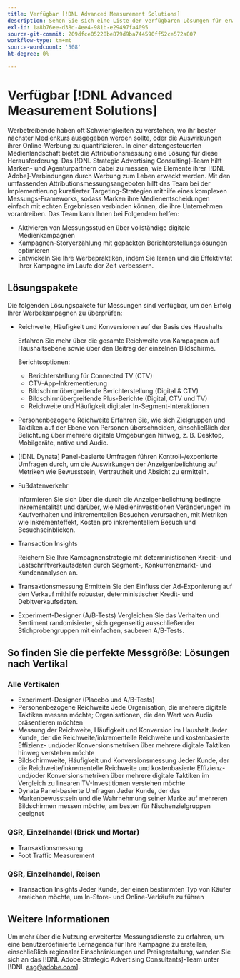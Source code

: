 ```yaml
---
title: Verfügbar [!DNL Advanced Measurement Solutions]
description: Sehen Sie sich eine Liste der verfügbaren Lösungen für erweiterte Messungen an.
exl-id: 1a8b76ee-d38d-4ee4-981b-e29497fa4095
source-git-commit: 209dfce05228be879d9ba744590ff52ce572a807
workflow-type: tm+mt
source-wordcount: '508'
ht-degree: 0%

---
```


# Verfügbar [!DNL Advanced Measurement Solutions]

Werbetreibende haben oft Schwierigkeiten zu verstehen, wo ihr bester nächster Medienkurs ausgegeben werden sollte, oder die Auswirkungen ihrer Online-Werbung zu quantifizieren. In einer datengesteuerten Medienlandschaft bietet die Attributionsmessung eine Lösung für diese Herausforderung. Das [!DNL Strategic Advertising Consulting]-Team hilft Marken- und Agenturpartnern dabei zu messen, wie Elemente ihrer [!DNL Adobe]-Verbindungen durch Werbung zum Leben erweckt werden. Mit den umfassenden Attributionsmessungsangeboten hilft das Team bei der Implementierung kuratierter Targeting-Strategien mithilfe eines komplexen Messungs-Frameworks, sodass Marken ihre Medienentscheidungen einfach mit echten Ergebnissen verbinden können, die ihre Unternehmen vorantreiben. Das Team kann Ihnen bei Folgendem helfen:

* Aktivieren von Messungsstudien über vollständige digitale Medienkampagnen
* Kampagnen-Storyerzählung mit gepackten Berichterstellungslösungen optimieren
* Entwickeln Sie Ihre Werbepraktiken, indem Sie lernen und die Effektivität Ihrer Kampagne im Laufe der Zeit verbessern.

## Lösungspakete

Die folgenden Lösungspakete für Messungen sind verfügbar, um den Erfolg Ihrer Werbekampagnen zu überprüfen:

* Reichweite, Häufigkeit und Konversionen auf der Basis des Haushalts

   Erfahren Sie mehr über die gesamte Reichweite von Kampagnen auf Haushaltsebene sowie über den Beitrag der einzelnen Bildschirme.

   Berichtsoptionen:
   * Berichterstellung für Connected TV (CTV)
   * CTV-App-Inkrementierung
   * Bildschirmübergreifende Berichterstellung (Digital &amp; CTV)
   * Bildschirmübergreifende Plus-Berichte (Digital, CTV und TV)
   * Reichweite und Häufigkeit digitaler In-Segment-Interaktionen

* Personenbezogene Reichweite
Erfahren Sie, wie sich Zielgruppen und Taktiken auf der Ebene von Personen überschneiden, einschließlich der Belichtung über mehrere digitale Umgebungen hinweg, z. B. Desktop, Mobilgeräte, native und Audio.

* [!DNL Dynata] Panel-basierte Umfragen führen Kontroll-/exponierte Umfragen durch, um die Auswirkungen der Anzeigenbelichtung auf Metriken wie Bewusstsein, Vertrautheit und Absicht zu ermitteln.

* Fußdatenverkehr

   Informieren Sie sich über die durch die Anzeigenbelichtung bedingte Inkrementalität und darüber, wie Medieninvestitionen Veränderungen im Kaufverhalten und inkrementellen Besuchen verursachen, mit Metriken wie Inkrementeffekt, Kosten pro inkrementellem Besuch und Besuchseinblicken.

* Transaction Insights

   Reichern Sie Ihre Kampagnenstrategie mit deterministischen Kredit- und Lastschriftverkaufsdaten durch Segment-, Konkurrenzmarkt- und Kundenanalysen an.

* Transaktionsmessung
Ermitteln Sie den Einfluss der Ad-Exponierung auf den Verkauf mithilfe robuster, deterministischer Kredit- und Debitverkaufsdaten.

* Experiment-Designer (A/B-Tests)
Vergleichen Sie das Verhalten und Sentiment randomisierter, sich gegenseitig ausschließender Stichprobengruppen mit einfachen, sauberen A/B-Tests.

## So finden Sie die perfekte Messgröße: Lösungen nach Vertikal

### Alle Vertikalen

* Experiment-Designer (Placebo und A/B-Tests)
* Personenbezogene Reichweite
Jede Organisation, die mehrere digitale Taktiken messen möchte; Organisationen, die den Wert von Audio präsentieren möchten
* Messung der Reichweite, Häufigkeit und Konversion im Haushalt
Jeder Kunde, der die Reichweite/inkrementelle Reichweite und kostenbasierte Effizienz- und/oder Konversionsmetriken über mehrere digitale Taktiken hinweg verstehen möchte
* Bildschirmweite, Häufigkeit und Konversionsmessung
Jeder Kunde, der die Reichweite/inkrementelle Reichweite und kostenbasierte Effizienz- und/oder Konversionsmetriken über mehrere digitale Taktiken im Vergleich zu linearen TV-Investitionen verstehen möchte
* Dynata Panel-basierte Umfragen
Jeder Kunde, der das Markenbewusstsein und die Wahrnehmung seiner Marke auf mehreren Bildschirmen messen möchte; am besten für Nischenzielgruppen geeignet

### QSR, Einzelhandel (Brick und Mortar)

* Transaktionsmessung
* Foot Traffic Measurement

### QSR, Einzelhandel, Reisen

* Transaction Insights
Jeder Kunde, der einen bestimmten Typ von Käufer erreichen möchte, um In-Store- und Online-Verkäufe zu führen

## Weitere Informationen

Um mehr über die Nutzung erweiterter Messungsdienste zu erfahren, um eine benutzerdefinierte Lernagenda für Ihre Kampagne zu erstellen, einschließlich regionaler Einschränkungen und Preisgestaltung, wenden Sie sich an das [!DNL Adobe Strategic Advertising Consultants]-Team unter [!DNL asg@adobe.com].
